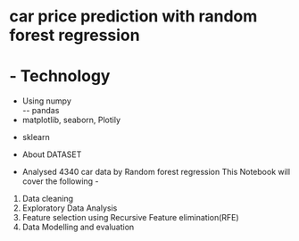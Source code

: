 # car price prediction with random forest regression
# - Technology
- Using numpy  
-- pandas
- matplotlib, seaborn, Plotily 
+ sklearn 
* About DATASET 
- Analysed 4340 car data by Random forest regression
This Notebook will cover the following -
1. Data cleaning
2. Exploratory Data Analysis
3. Feature selection using Recursive Feature elimination(RFE)
4. Data Modelling and evaluation
